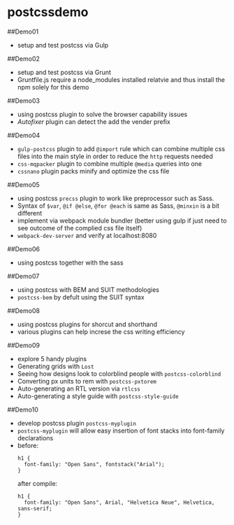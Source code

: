 # postcssdemo

##Demo01
- setup and test postcss via Gulp


##Demo02
- setup and test postcss via Grunt
- Gruntfile.js require a node_modules installed relatvie and thus install the npm solely for this demo



##Demo03
- using postcss plugin to solve the browser capability issues
- *Autofixer* plugin can detect the add the vender prefix


##Demo04
- `gulp-postcss` plugin to add `@import` rule which can combine multiple css files into the main style in order to reduce the `http` requests needed
- `css-mqpacker` plugin to combine multiple `@media` queries into one
- `cssnano` plugin packs minify and optimize the css file

##Demo05
- using postcss `precss` plugin to work like preprocessor such as Sass.
- Syntax of `$var`, `@if @else`, `@for @each` is same as Sass, `@minxin` is a bit different
- implement via webpack module bundler (better using gulp if just need to see outcome of the complied css file itself)
- `webpack-dev-server` and verify at localhost:8080


##Demo06
- using postcss together with the sass


##Demo07
- using postcss with BEM and SUIT methodologies
- `postcss-bem` by defult using the SUIT syntax


##Demo08
- using postcss plugins for shorcut and shorthand
- various plugins can help increse the css writing efficiency


##Demo09
- explore 5 handy plugins
- Generating grids with `Lost`
- Seeing how designs look to colorblind people with `postcss-colorblind`
- Converting px units to rem with `postcss-pxtorem`
- Auto-generating an RTL version via `rtlcss`
- Auto-generating a style guide with `postcss-style-guide`


##Demo10
- develop postcss plugin `postcss-myplugin`
- `postcss-myplugin` will allow easy insertion of font stacks into font-family declarations
- before: 
  ```
  h1 {
    font-family: "Open Sans", fontstack("Arial");
  }
  ```
  after compile:
  ```
  h1 {
    font-family: "Open Sans", Arial, "Helvetica Neue", Helvetica, sans-serif;
  }
  ```